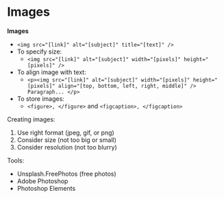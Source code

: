 # Images  

**Images**
- `<img src="[link]" alt="[subject]" title="[text]" />`
- To specify size:
  - `<img src="[link]" alt="[subject]" width="[pixels]" height="[pixels]" />`
- To align image with text: 
  - `<p><img src="[link]" alt="[subject]" width="[pixels]" height="[pixels]" align="[top, bottom, left, right, middle]" /> Paragraph... </p>`  
- To store images:
  - `<figure>, </figure>` and `<figcaption>, </figcaption>`  

Creating images:
1. Use right format (jpeg, gif, or png)  
2. Consider size (not too big or small)  
3. Consider resolution (not too blurry)

Tools: 
- Unsplash.FreePhotos (free photos)  
- Adobe Photoshop 
- Photoshop Elements 
